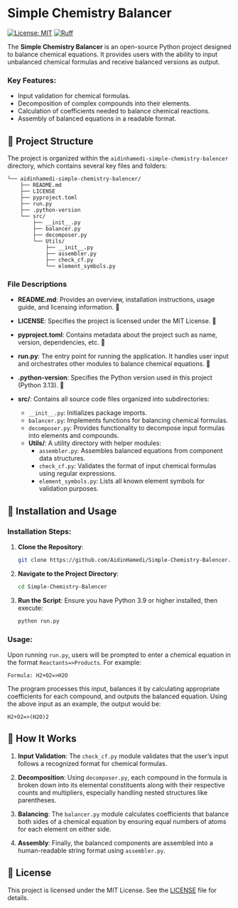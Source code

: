# Simple Chemistry Balancer

[![License: MIT](https://img.shields.io/badge/License-MIT-yellow.svg)](https://opensource.org/licenses/MIT)
[![Ruff](https://img.shields.io/endpoint?url=https://raw.githubusercontent.com/astral-sh/ruff/main/assets/badge/v2.json)](https://github.com/astral-sh/ruff)

The **Simple Chemistry Balancer** is an open-source Python project designed to balance chemical equations. It provides users with the ability to input unbalanced chemical formulas and receive balanced versions as output.

### Key Features:

- Input validation for chemical formulas.
- Decomposition of complex compounds into their elements.
- Calculation of coefficients needed to balance chemical reactions.
- Assembly of balanced equations in a readable format.

## 📂 Project Structure

The project is organized within the `aidinhamedi-simple-chemistry-balencer` directory, which contains several key files and folders:

```
└── aidinhamedi-simple-chemistry-balencer/
    ├── README.md
    ├── LICENSE
    ├── pyproject.toml
    ├── run.py
    ├── .python-version
    └── src/
        ├── __init__.py
        ├── balancer.py
        ├── decomposer.py
        └── Utils/
            ├── __init__.py
            ├── assembler.py
            ├── check_cf.py
            └── element_symbols.py
```

### File Descriptions

- **README.md**: Provides an overview, installation instructions, usage guide, and licensing information. 📄

- **LICENSE**: Specifies the project is licensed under the MIT License. 📜

- **pyproject.toml**: Contains metadata about the project such as name, version, dependencies, etc. 💾

- **run.py**: The entry point for running the application. It handles user input and orchestrates other modules to balance chemical equations. 🔧

- **.python-version**: Specifies the Python version used in this project (Python 3.13). 🐍

- **src/**: Contains all source code files organized into subdirectories:
  - `__init__.py`: Initializes package imports.
  - `balancer.py`: Implements functions for balancing chemical formulas.
  - `decomposer.py`: Provides functionality to decompose input formulas into elements and compounds.
  - **Utils/**: A utility directory with helper modules:
    - `assembler.py`: Assembles balanced equations from component data structures.
    - `check_cf.py`: Validates the format of input chemical formulas using regular expressions.
    - `element_symbols.py`: Lists all known element symbols for validation purposes.

## 🚀 Installation and Usage

### Installation Steps:

1. **Clone the Repository**:
   ```bash
   git clone https://github.com/AidinHamedi/Simple-Chemistry-Balencer.git
   ```

2. **Navigate to the Project Directory**:
   ```bash
   cd Simple-Chemistry-Balencer
   ```

3. **Run the Script**: Ensure you have Python 3.9 or higher installed, then execute:
   ```bash
   python run.py
   ```

### Usage:

Upon running `run.py`, users will be prompted to enter a chemical equation in the format `Reactants=>Products`. For example:

```
Formula: H2+O2=>H2O
```

The program processes this input, balances it by calculating appropriate coefficients for each compound, and outputs the balanced equation. Using the above input as an example, the output would be:

```
H2+O2=>(H2O)2
```

## 🤔 How It Works

1. **Input Validation**: The `check_cf.py` module validates that the user’s input follows a recognized format for chemical formulas.

2. **Decomposition**: Using `decomposer.py`, each compound in the formula is broken down into its elemental constituents along with their respective counts and multipliers, especially handling nested structures like parentheses.

3. **Balancing**: The `balancer.py` module calculates coefficients that balance both sides of a chemical equation by ensuring equal numbers of atoms for each element on either side.

4. **Assembly**: Finally, the balanced components are assembled into a human-readable string format using `assembler.py`.

## 📝 License
This project is licensed under the MIT License. See the [LICENSE](./LICENSE) file for details.
